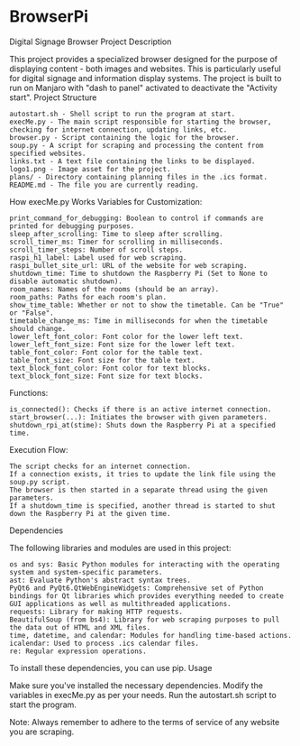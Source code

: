# BrowserPi
Digital Signage Browser Project
Description

This project provides a specialized browser designed for the purpose of displaying content - both images and websites. This is particularly useful for digital signage and information display systems. The project is built to run on Manjaro with "dash to panel" activated to deactivate the "Activity start".
Project Structure

    autostart.sh - Shell script to run the program at start.
    execMe.py - The main script responsible for starting the browser, checking for internet connection, updating links, etc.
    browser.py - Script containing the logic for the browser.
    soup.py - A script for scraping and processing the content from specified websites.
    links.txt - A text file containing the links to be displayed.
    logo1.png - Image asset for the project.
    plans/ - Directory containing planning files in the .ics format.
    README.md - The file you are currently reading.

How execMe.py Works
Variables for Customization:

    print_command_for_debugging: Boolean to control if commands are printed for debugging purposes.
    sleep_after_scrolling: Time to sleep after scrolling.
    scroll_timer_ms: Timer for scrolling in milliseconds.
    scroll_timer_steps: Number of scroll steps.
    raspi_h1_label: Label used for web scraping.
    raspi_bullet_site_url: URL of the website for web scraping.
    shutdown_time: Time to shutdown the Raspberry Pi (Set to None to disable automatic shutdown).
    room_names: Names of the rooms (should be an array).
    room_paths: Paths for each room's plan.
    show_time_table: Whether or not to show the timetable. Can be "True" or "False".
    timetable_change_ms: Time in milliseconds for when the timetable should change.
    lower_left_font_color: Font color for the lower left text.
    lower_left_font_size: Font size for the lower left text.
    table_font_color: Font color for the table text.
    table_font_size: Font size for the table text.
    text_block_font_color: Font color for text blocks.
    text_block_font_size: Font size for text blocks.

Functions:

    is_connected(): Checks if there is an active internet connection.
    start_browser(...): Initiates the browser with given parameters.
    shutdown_rpi_at(stime): Shuts down the Raspberry Pi at a specified time.

Execution Flow:

    The script checks for an internet connection.
    If a connection exists, it tries to update the link file using the soup.py script.
    The browser is then started in a separate thread using the given parameters.
    If a shutdown_time is specified, another thread is started to shut down the Raspberry Pi at the given time.

Dependencies

The following libraries and modules are used in this project:

    os and sys: Basic Python modules for interacting with the operating system and system-specific parameters.
    ast: Evaluate Python's abstract syntax trees.
    PyQt6 and PyQt6.QtWebEngineWidgets: Comprehensive set of Python bindings for Qt libraries which provides everything needed to create GUI applications as well as multithreaded applications.
    requests: Library for making HTTP requests.
    BeautifulSoup (from bs4): Library for web scraping purposes to pull the data out of HTML and XML files.
    time, datetime, and calendar: Modules for handling time-based actions.
    icalendar: Used to process .ics calendar files.
    re: Regular expression operations.

To install these dependencies, you can use pip.
Usage

Make sure you've installed the necessary dependencies. Modify the variables in execMe.py as per your needs. Run the autostart.sh script to start the program.

Note: Always remember to adhere to the terms of service of any website you are scraping.



